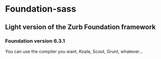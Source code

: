 # Foundation-sass

## Light version of the Zurb Foundation framework

### Foundation version 6.3.1

You can use the compiler you want, Koala, Scout, Grunt, whatever...

